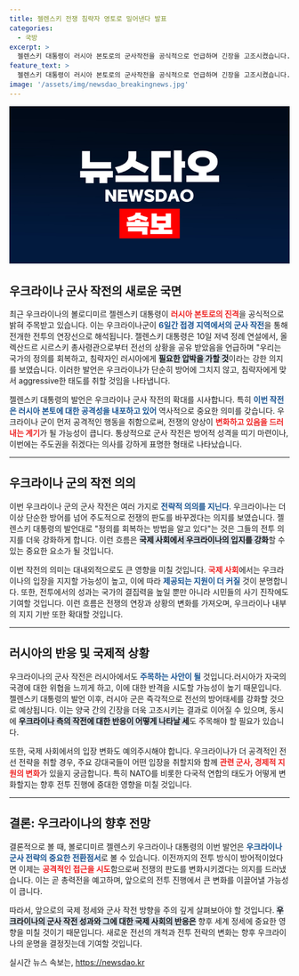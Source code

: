 ```yaml
---
title: 젤렌스키 전쟁 침략자 영토로 밀어낸다 발표
categories:
  - 국방
excerpt: >
  젤렌스키 대통령이 러시아 본토로의 군사작전을 공식적으로 언급하며 긴장을 고조시켰습니다. 침략자에게 압박을 가할 것이라는 강렬한 경고가 포함된 그의 발언, 그 진짜 의미는 무엇일까요?
feature_text: >
  젤렌스키 대통령이 러시아 본토로의 군사작전을 공식적으로 언급하며 긴장을 고조시켰습니다. 침략자에게 압박을 가할 것이라는 강렬한 경고가 포함된 그의 발언, 그 진짜 의미는 무엇일까요?
image: '/assets/img/newsdao_breakingnews.jpg'
---
```


<p><img src="/assets/img/newsdao_breakingnews.jpg" alt="koreaapp 속보" /></p>

<h2 data-ke-size="size26">우크라이나 군사 작전의 새로운 국면</h2>

<p data-ke-size="size16">최근 우크라이나의 볼로디미르 젤렌스키 대통령이 <b><span style="color: #ee2323;">러시아 본토로의 진격</span></b>을 공식적으로 밝혀 주목받고 있습니다. 이는 우크라이나군이 <b><span style="color: #1a5490;">6일간 접경 지역에서의 군사 작전</span></b>을 통해 전개한 전투의 연장선으로 해석됩니다. 젤렌스키 대통령은 10일 저녁 정례 연설에서, 올렉산드르 시르스키 총사령관으로부터 전선의 상황을 공유 받았음을 언급하며 "우리는 국가의 정의를 회복하고, 침략자인 러시아에게 <b><span style="background-color: #21538527;">필요한 압박을 가할 것</span></b>이라는 강한 의지를 보였습니다. 이러한 발언은 우크라이나가 단순히 방어에 그치지 않고, 침략자에게 맞서 aggressive한 태도를 취할 것임을 나타냅니다.</p>

<p data-ke-size="size16">젤렌스키 대통령의 발언은 우크라이나 군사 작전의 확대를 시사합니다. 특히 <b><span style="color: #1a5490;">이번 작전은 러시아 본토에 대한 공격성을 내포하고 있어</span></b> 역사적으로 중요한 의미를 갖습니다. 우크라이나 군이 먼저 공격적인 행동을 취함으로써, 전쟁의 양상이 <b><span style="color: #ee2323;">변화하고 있음을 드러내는 계기</span></b>가 될 가능성이 큽니다. 통상적으로 군사 작전은 방어적 성격을 띠기 마련이나, 이번에는 주도권을 쥐겠다는 의사를 강하게 표명한 형태로 나타났습니다.</p>

<hr/>

<h2 data-ke-size="size26">우크라이나 군의 작전 의의</h2>

<p data-ke-size="size16">이번 우크라이나 군의 군사 작전은 여러 가지로 <b><span style="color: #1a5490;">전략적 의의를 지닌다</span></b>. 우크라이나는 더 이상 단순한 방어를 넘어 주도적으로 전쟁의 판도를 바꾸겠다는 의지를 보였습니다. 젤렌스키 대통령의 발언대로 "정의를 회복하는 방법을 알고 있다"는 것은 그들의 전투 의지를 더욱 강화하게 합니다. 이런 흐름은 <b><span style="background-color: #21538527;">국제 사회에서 우크라이나의 입지를 강화</span></b>할 수 있는 중요한 요소가 될 것입니다.</p>

<p data-ke-size="size16">이번 작전의 의미는 대내외적으로도 큰 영향을 미칠 것입니다. <b><span style="color: #ee2323;">국제 사회</span></b>에서는 우크라이나의 입장을 지지할 가능성이 높고, 이에 따라 <b><span style="color: #1a5490;">제공되는 지원이 더 커질</span></b> 것이 분명합니다. 또한, 전투에서의 성과는 국가의 결집력을 높일 뿐만 아니라 시민들의 사기 진작에도 기여할 것입니다. 이런 흐름은 전쟁의 연장과 상황의 변화를 가져오며, 우크라이나 내부의 지지 기반 또한 확대할 것입니다.</p>

<hr/>

<h2 data-ke-size="size26">러시아의 반응 및 국제적 상황</h2>

<p data-ke-size="size16">우크라이나의 군사 작전은 러시아에서도 <b><span style="color: #1a5490;">주목하는 사안이 될</span></b> 것입니다.러시아가 자국의 국경에 대한 위협을 느끼게 하고, 이에 대한 반격을 시도할 가능성이 높기 때문입니다. 젤렌스키 대통령의 발언 이후, 러시아 군은 즉각적으로 전선의 방어태세를 강화할 것으로 예상됩니다. 이는 양국 간의 긴장을 더욱 고조시키는 결과로 이어질 수 있으며, 동시에 <b><span style="background-color: #21538527;">우크라이나 측의 작전에 대한 반응이 어떻게 나타날 세</span></b>도 주목해야 할 필요가 있습니다.</p>

<p data-ke-size="size16">또한, 국제 사회에서의 입장 변화도 예의주시해야 합니다. 우크라이나가 더 공격적인 전선 전략을 취할 경우, 주요 강대국들이 어떤 입장을 취할지와 함께 <b><span style="color: #ee2323;">관련 군사, 경제적 지원의 변화</span></b>가 있을지 궁금합니다. 특히 NATO를 비롯한 다국적 연합의 태도가 어떻게 변화할지는 향후 전투 진행에 중대한 영향을 미칠 것입니다.</p>

<hr/>

<h2 data-ke-size="size26">결론: 우크라이나의 향후 전망</h2>

<p data-ke-size="size16">결론적으로 볼 때, 볼로디미르 젤렌스키 우크라이나 대통령의 이번 발언은 <b><span style="color: #1a5490;">우크라이나 군사 전략의 중요한 전환점서</span></b>로 볼 수 있습니다. 이전까지의 전투 방식이 방어적이었다면 이제는 <b><span style="color: #ee2323;">공격적인 접근을 시도</span></b>함으로써 전쟁의 판도를 변화시키겠다는 의지를 드러냈습니다. 이는 곧 총력전을 예고하며, 앞으로의 전투 진행에서 큰 변화를 이끌어낼 가능성이 큽니다. </p>

<p data-ke-size="size16">따라서, 앞으로의 국제 정세와 군사 작전 방향을 주의 깊게 살펴보아야 할 것입니다. <b><span style="background-color: #21538527;">우크라이나의 군사 작전 성과와 그에 대한 국제 사회의 반응은</span></b> 향후 세계 정세에 중요한 영향을 미칠 것이기 때문입니다. 새로운 전선의 개척과 전투 전략의 변화는 향후 우크라이나의 운명을 결정짓는데 기여할 것입니다.</p>
실시간 뉴스 속보는, <a href="https://newsdao.kr" rel="dofollow">https://newsdao.kr</a>


